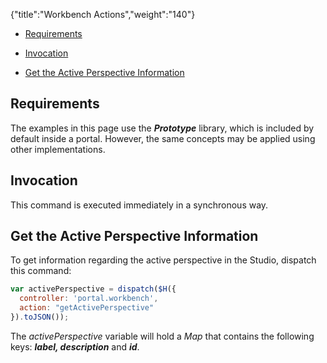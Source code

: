 {"title":"Workbench Actions","weight":"140"}

* [Requirements](#requirements)

* [Invocation](#invocation)

* [Get the Active Perspective Information](#get-the-active-perspective-information)

## Requirements

The examples in this page use the _**Prototype**_ library, which is included by default inside a portal. However, the same concepts may be applied using other implementations.

## Invocation

This command is executed immediately in a synchronous way.

## Get the Active Perspective Information

To get information regarding the active perspective in the Studio, dispatch this command:

```javascript
var activePerspective = dispatch($H({
  controller: 'portal.workbench',
  action: "getActivePerspective"
}).toJSON());
```

The _activePerspective_ variable will hold a _Map_ that contains the following keys: _**label, description**_ and _**id**_.
